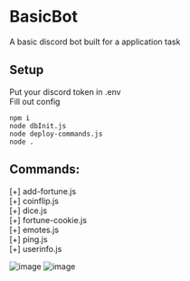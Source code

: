 # BasicBot
A basic discord bot built for a application task

## Setup
Put your discord token in .env\
Fill out config
```
npm i
node dbInit.js
node deploy-commands.js
node .
```

## Commands:
[+] add-fortune.js\
[+] coinflip.js\
[+] dice.js\
[+] fortune-cookie.js\
[+] emotes.js\
[+] ping.js\
[+] userinfo.js

![image](https://github.com/dylan0356/BasicBot/assets/33008329/40d45c62-3312-49c4-9fb5-f8c490242c80)
![image](https://github.com/dylan0356/BasicBot/assets/33008329/13cee567-8d6b-479a-a0ea-6953a0cd63a9)

